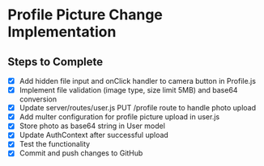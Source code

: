 # Profile Picture Change Implementation

## Steps to Complete

- [x] Add hidden file input and onClick handler to camera button in Profile.js
- [x] Implement file validation (image type, size limit 5MB) and base64 conversion
- [x] Update server/routes/user.js PUT /profile route to handle photo upload
- [x] Add multer configuration for profile picture upload in user.js
- [x] Store photo as base64 string in User model
- [x] Update AuthContext after successful upload
- [x] Test the functionality
- [x] Commit and push changes to GitHub
